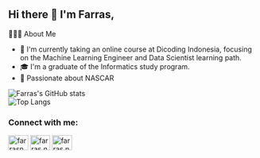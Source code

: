 ## Hi there 👋 I'm Farras,
👨🏻‍💻 About Me
- 🔭 I'm currently taking an online course at Dicoding Indonesia, focusing on the Machine Learning Engineer and Data Scientist learning path.
- 🎓 I'm a graduate of the Informatics study program.
- 🏁 Passionate about NASCAR<br>





![Farras's GitHub stats](https://github-readme-stats.vercel.app/api?username=farrasnhr&show_icons=true&theme=radical&rank_icon=github)<br>
![Top Langs](https://github-readme-stats.vercel.app/api/top-langs/?username=farrasnhr&layout=compact&theme=radical&card_width=468)<br>

<h3 align="left">Connect with me:</h3>
<p align="left">
<a href="https://linkedin.com/in/farrasnhr" target="blank"><img align="center" src="https://cdn.jsdelivr.net/npm/simple-icons@3.0.1/icons/linkedin.svg" alt="farrasnhr" height="30" width="40" /></a>
<a href="https://instagram.com/farras.nhr" target="blank"><img align="center" src="https://cdn.jsdelivr.net/npm/simple-icons@3.0.1/icons/instagram.svg" alt="farras.nhr" height="30" width="40" /></a>
<a href="https://github.com/farrasnhr" target="blank"><img align="center" src="https://cdn.jsdelivr.net/npm/simple-icons@3.0.1/icons/github.svg" alt="farras.nhr" height="30" width="40" /></a>
</p>


<!--
**farrasnhr/farrasnhr** is a ✨ _special_ ✨ repository because its `README.md` (this file) appears on your GitHub profile.
<a href="https://x.com/farras_nhr" target="blank"><img align="center" src="https://www.inspirationde.com/wp-content/uploads/2024/08/Twitter-X-Icon-PNG.jpg" alt="farras.nhr" height="30" width="40" /></a>
Here are some ideas to get you started:
https://raw.githubusercontent.com/rahuldkjain/github-profile-readme-generator/master/src/images/icons/Social/github.svg
- 🔭 I’m currently working on ...
- 🌱 I’m currently learning Machine Learning
- 👯 I’m looking to collaborate on ...
- 🤔 I’m looking for help with ...
- 💬 Ask me about ...
- 📫 How to reach me: ...
- 😄 Pronouns: ...
- ⚡ Fun fact: ...
-->
